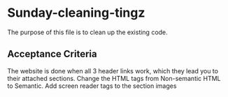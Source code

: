 # Sunday-cleaning-tingz
The purpose of this file is to clean up the existing code.
## Acceptance Criteria

The website is done when all 3 header links work, which they lead you to their attached sections.
Change the HTML tags from Non-semantic HTML to Semantic.
Add screen reader tags to the section images

